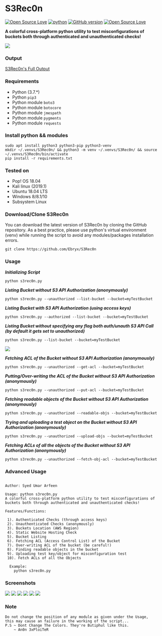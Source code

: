 # S3Rec0n
[![Open Source Love](https://badges.frapsoft.com/os/v1/open-source.svg?v=102)](https://github.com/ellerbrock/open-source-badge/)
[![python](https://img.shields.io/badge/python-2.7-blue.svg)](https://www.python.org/downloads/)
[![GitHub version](https://d25lcipzij17d.cloudfront.net/badge.svg?id=gh&type=6.0.1&v=6.0.1&x2=0)](http://badge.fury.io/gh/boennemann%2Fbadges)
[![Open Source Love](https://badges.frapsoft.com/os/mit/mit.svg?v=102)](https://github.com/ellerbrock/open-source-badge/)

**A colorful cross-platform python utility to test misconfigurations of buckets both through authenticated and unauthenticated checks!**

<img src="https://i.imgur.com/7r96xmg.png" />

### Output
<a href="https://github.com/Ebryx/S3Rec0n/blob/master/output.txt" target="_blank">S3Rec0n's Full Output</a>

### Requirements

- Python (3.7.*)
- Python `pip3`
- Python module `boto3`
- Python module `botocore`
- Python module `jmespath`
- Python module `pygments`
- Python module `requests`

### Install python && modules
	
	sudo apt install python3 python3-pip python3-venv
	mkdir ~/.venvs/S3Rec0n/ && python3 -m venv ~/.venvs/S3Rec0n/ && source ~/.venvs/S3Rec0n/bin/activate
	pip install -r requirements.txt

### Tested on

- Pop! OS 18.04
- Kali linux (2019.1)
- Ubuntu 18.04 LTS
- Windows 8/8.1/10
- Subsystem Linux
 
### Download/Clone S3Rec0n

You can download the latest version of S3Rec0n by cloning the GitHub repository. As a best practice, please use python's virtual environment (venv) while running the script to avoid any modules/packages installation errors. 

	git clone https://github.com/Ebryx/S3Rec0n

### Usage

***Initializing Script***

	python s3rec0n.py

***Listing Bucket without S3 API Authorization (anonymously)***

    python s3rec0n.py --unauthorized --list-bucket --bucket=myTestBucket

***Listing Bucket with S3 API Authorization (using access keys)***

    python s3rec0n.py --authorized --list-bucket --bucket=myTestBucket

***Listing Bucket without specifying any flag both auth/unauth S3 API Call (by default it gets set to unauthorized)***

    python s3rec0n.py --list-bucket --bucket=myTestBucket
<img src="https://i.imgur.com/Vl823MN.gif">

***Fetching ACL of the Bucket without S3 API Authorization (anonymously)***

    python s3rec0n.py --unauthorized --get-acl --bucket=myTestBucket

***Putting/Over-writing the ACL of the Bucket without S3 API Authorization (anonymously)***

    python s3rec0n.py --unauthorized --put-acl --bucket=myTestBucket

***Fetching readable objects of the Bucket without S3 API Authorization (anonymously)***

    python s3rec0n.py --unauthorized --readable-objs --bucket=myTestBucket

***Trying and uploading a test object on the Bucket without S3 API Authorization (anonymously)***

    python s3rec0n.py --unauthorized --upload-objs --bucket=myTestBucket

***Fetching ACLs of all the objects of the Bucket without S3 API Authorization (anonymously)***

    python s3rec0n.py --unauthorized --fetch-obj-acl --bucket=myTestBucket

### Advanced Usage

<pre><code>
Author: Syed Umar Arfeen

Usage: python s3rec0n.py
A colorful cross-platform python utility to test misconfigurations of buckets both through authenticated and unauthenticated checks!

Features/Functions:

 1). Authenticated Checks (through access keys)
 2). Unauthenticated Checks (anonymously)
 3). Buckets Location (AWS Region)
 4). Static Website Hosting Check
 5). Bucket Listing
 6). Fetching ACL (Access Control List) of the Bucket
 7). Over-writing ACL of the bucket (be careful!)
 8). Finding readable objects in the bucket
 9). Uploading test key/object for misconfiguration test
 10). Fetch ACLs of all the Objects
  
  Example:
	python s3rec0n.py
</code></pre>

### Screenshots

<img src="https://i.imgur.com/RSrESbB.png" />
<img src="https://i.imgur.com/sBZ0n5i.png" />
<img src="https://i.imgur.com/a6DsVOP.png" />
<img src="https://i.imgur.com/noKnHfJ.png" />
<img src="https://i.imgur.com/3iIdnto.png" />
<img src="https://i.imgur.com/cjS9SOV.png" />

### Note 
<pre><code>Do not change the position of any module as given under the Usage, this may cause an failure in the working of the script...
P.S ~ Dont Change The Colors. They're Butiphul like this.
	~ An0n 3xPloiTeR
</code></pre>
